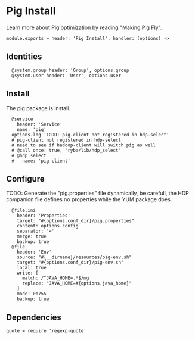 
# Pig Install

Learn more about Pig optimization by reading ["Making Pig Fly"][fly].

    module.exports = header: 'Pig Install', handler: (options) ->

## Identities

      @system.group header: 'Group', options.group
      @system.user header: 'User', options.user

## Install

The pig package is install.

      @service
        header: 'Service'
        name: 'pig'
      options.log 'TODO: pig-client not registered in hdp-select'
      # pig-client not registered in hdp-select
      # need to see if hadoop-client will switch pig as well
      # @call once: true, 'ryba/lib/hdp_select'
      # @hdp_select
      #   name: 'pig-client'

## Configure

TODO: Generate the "pig.properties" file dynamically, be carefull, the HDP
companion file defines no properties while the YUM package does.

      @file.ini
        header: 'Properties'
        target: "#{options.conf_dir}/pig.properties"
        content: options.config
        separator: '='
        merge: true
        backup: true
      @file
        header: 'Env'
        source: "#{__dirname}/resources/pig-env.sh"
        target: "#{options.conf_dir}/pig-env.sh"
        local: true
        write: [
          match: /^JAVA_HOME=.*$/mg
          replace: "JAVA_HOME=#{options.java_home}"
        ]
        mode: 0o755
        backup: true

## Dependencies

    quote = require 'regexp-quote'

[fly]: http://chimera.labs.oreilly.com/books/1234000001811/ch08.html
